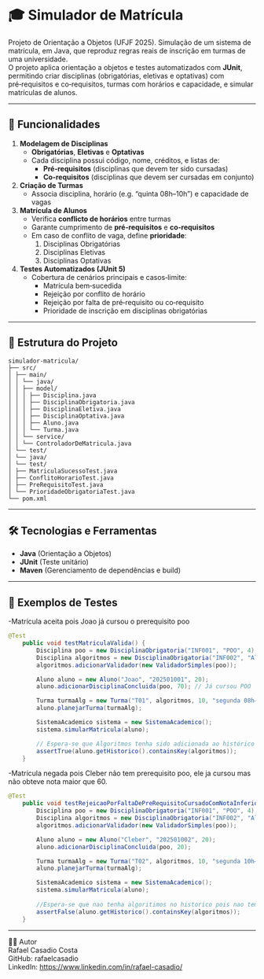 # 🎓 Simulador de Matrícula 

Projeto de Orientação a Objetos (UFJF 2025).
Simulação de um sistema de matrícula, em Java, que reproduz regras reais de inscrição em turmas de uma universidade.  
O projeto aplica orientação a objetos e testes automatizados com **JUnit**, permitindo criar disciplinas (obrigatórias, eletivas e optativas) com pré‑requisitos e co‑requisitos, turmas com horários e capacidade, e simular matrículas de alunos.

---

## 🚀 Funcionalidades

1. **Modelagem de Disciplinas**  
   - **Obrigatórias**, **Eletivas** e **Optativas**  
   - Cada disciplina possui código, nome, créditos, e listas de:
     - **Pré‑requisitos** (disciplinas que devem ter sido cursadas)
     - **Co‑requisitos** (disciplinas que devem ser cursadas em conjunto)
2. **Criação de Turmas**  
   - Associa disciplina, horário (e.g. “quinta 08h–10h”) e capacidade de vagas
3. **Matrícula de Alunos**  
   - Verifica **conflicto de horários** entre turmas
   - Garante cumprimento de **pré‑requisitos** e **co‑requisitos**
   - Em caso de conflito de vaga, define **prioridade**:
     1. Disciplinas Obrigatórias  
     2. Disciplinas Eletivas  
     3. Disciplinas Optativas
4. **Testes Automatizados (JUnit 5)**  
   - Cobertura de cenários principais e casos‑limite:
     - Matrícula bem‑sucedida
     - Rejeição por conflito de horário
     - Rejeição por falta de pré‑requisito ou co‑requisito
     - Prioridade de inscrição em disciplinas obrigatórias

---

## 📂 Estrutura do Projeto

```
simulador-matricula/
├── src/
│ ├── main/
│ │ └── java/
│ │ ├── model/
│ │ │ ├── Disciplina.java
│ │ │ ├── DisciplinaObrigatoria.java
│ │ │ ├── DisciplinaEletiva.java
│ │ │ ├── DisciplinaOptativa.java
│ │ │ ├── Aluno.java
│ │ │ └── Turma.java
│ │ └── service/
│ │ └── ControladorDeMatricula.java
│ └── test/
│ └── java/
│ └── test/
│ ├── MatriculaSucessoTest.java
│ ├── ConflitoHorarioTest.java
│ ├── PreRequisitoTest.java
│ └── PrioridadeObrigatoriaTest.java
└── pom.xml
```

---

## 🛠️ Tecnologias e Ferramentas

- **Java** (Orientação a Objetos)  
- **JUnit** (Teste unitário)  
- **Maven** (Gerenciamento de dependências e build)
---

## 🧪 Exemplos de Testes

-Matrícula aceita pois Joao já cursou o prerequisito poo
```java
@Test
    public void testMatriculaValida() {
        Disciplina poo = new DisciplinaObrigatoria("INF001", "POO", 4);
        Disciplina algoritmos = new DisciplinaObrigatoria("INF002", "Algoritmos", 4);
        algoritmos.adicionarValidador(new ValidadorSimples(poo));

        Aluno aluno = new Aluno("Joao", "202501001", 20);
        aluno.adicionarDisciplinaConcluida(poo, 70); // Já cursou POO

        Turma turmaAlg = new Turma("T01", algoritmos, 10, "segunda 08h–10h");
        aluno.planejarTurma(turmaAlg);

        SistemaAcademico sistema = new SistemaAcademico();
        sistema.simularMatricula(aluno);

        // Espera-se que Algoritmos tenha sido adicionada ao histórico pois tem o prerequisito poo
        assertTrue(aluno.getHistorico().containsKey(algoritmos));
    }
```

-Matrícula negada pois Cleber não tem  prerequisito poo, ele ja cursou mas não obteve nota maior que 60.
```java
@Test
    public void testRejeicaoPorFaltaDePreRequisitoCursadoComNotaInferior() {
        Disciplina poo = new DisciplinaObrigatoria("INF001", "POO", 4);
        Disciplina algoritmos = new DisciplinaObrigatoria("INF002", "Algoritmos", 4);
        algoritmos.adicionarValidador(new ValidadorSimples(poo));

        Aluno aluno = new Aluno("Cleber", "202501002", 20);
        aluno.adicionarDisciplinaConcluida(poo, 20);

        Turma turmaAlg = new Turma("T02", algoritmos, 10, "segunda 10h–12h");
        aluno.planejarTurma(turmaAlg);

        SistemaAcademico sistema = new SistemaAcademico();
        sistema.simularMatricula(aluno);
        
        //Espera-se que nao tenha algoritimos no historico pois nao tem requisito poo, ja cursou mas nao tem nota > 60;
        assertFalse(aluno.getHistorico().containsKey(algoritmos));
    }
```

---

🙋‍♂️ Autor<br>
Rafael Casadio Costa<br>
GitHub: rafaelcasadio<br>
LinkedIn: https://www.linkedin.com/in/rafael-casadio/



